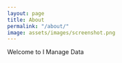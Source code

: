 ```yaml
---
layout: page
title: About
permalink: "/about/"
image: assets/images/screenshot.png
---
```


Welcome to I Manage Data

